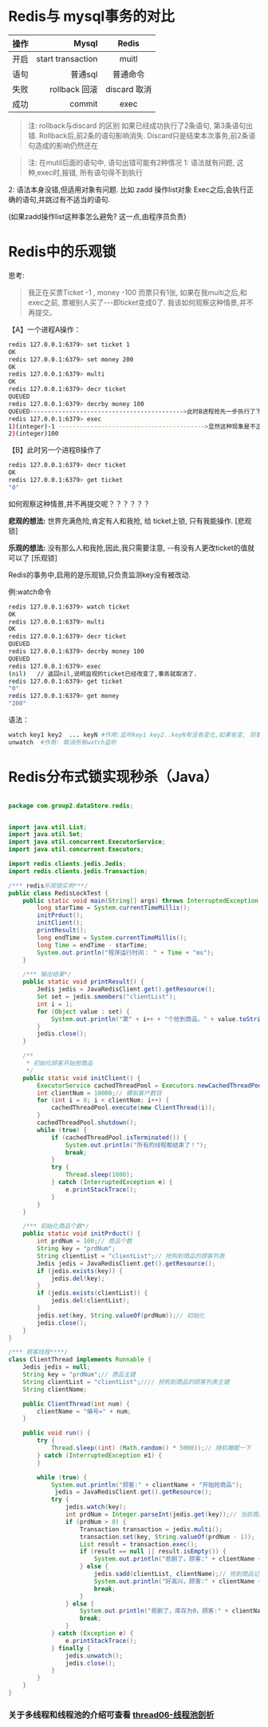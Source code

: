 
# Redis与 mysql事务的对比

| 操作   | Mysql	 | Redis |
| :-------- | --------:| :--: |
| 开启	 | start transaction | 	muitl |
| 语句	 | 普通sql	 | 普通命令 |
| 失败   | 	rollback 回滚	 | discard 取消 |
| 成功	 | commit | 	exec |

> 注: rollback与discard 的区别
如果已经成功执行了2条语句, 第3条语句出错.
Rollback后,前2条的语句影响消失.
Discard只是结束本次事务,前2条语句造成的影响仍然还在

> 注:
在mutil后面的语句中, 语句出错可能有2种情况
1: 语法就有问题, 
这种,exec时,报错, 所有语句得不到执行

2: 语法本身没错,但适用对象有问题. 比如 zadd 操作list对象
Exec之后,会执行正确的语句,并跳过有不适当的语句.

(如果zadd操作list这种事怎么避免? 这一点,由程序员负责)

# Redis中的乐观锁
思考: 
> 我正在买票Ticket -1 , money -100
而票只有1张, 如果在我multi之后,和exec之前, 票被别人买了---即ticket变成0了.
我该如何观察这种情景,并不再提交。

【A】一个进程A操作：
```bash
redis 127.0.0.1:6379> set ticket 1
OK
redis 127.0.0.1:6379> set money 200
OK
redis 127.0.0.1:6379> multi
OK
redis 127.0.0.1:6379> decr ticket
QUEUED
redis 127.0.0.1:6379> decrby money 100
QUEUED------------------------------------------->此时B进程抢先一步执行了下面的购票操作
redis 127.0.0.1:6379> exec
1)(integer)-1 ----------------------------------------->显然这种现象是不正常的，票不能为负数。
2)(integer)100
```

【B】此时另一个进程B操作了
```bash
redis 127.0.0.1:6379> decr ticket
OK
redis 127.0.0.1:6379> get ticket
"0"
```

如何观察这种情景,并不再提交呢？？？？？？


**悲观的想法:**
世界充满危险,肯定有人和我抢, 给 ticket上锁, 只有我能操作. [悲观锁]

**乐观的想法:**
没有那么人和我抢,因此,我只需要注意,
--有没有人更改ticket的值就可以了 [乐观锁]

Redis的事务中,启用的是乐观锁,只负责监测key没有被改动.

例:watch命令 
```bash
redis 127.0.0.1:6379> watch ticket
OK
redis 127.0.0.1:6379> multi
OK
redis 127.0.0.1:6379> decr ticket
QUEUED
redis 127.0.0.1:6379> decrby money 100
QUEUED
redis 127.0.0.1:6379> exec
(nil)   // 返回nil,说明监视的ticket已经改变了,事务就取消了.
redis 127.0.0.1:6379> get ticket
"0"
redis 127.0.0.1:6379> get money
"200"
```

语法：
```bash
watch key1 key2  ... keyN #作用:监听key1 key2..keyN有没有变化,如果有变, 则事务取消
unwatch  #作用: 取消所有watch监听
```


# Redis分布式锁实现秒杀（Java）
```java

package com.group2.dataStore.redis;


import java.util.List;
import java.util.Set;
import java.util.concurrent.ExecutorService;
import java.util.concurrent.Executors;

import redis.clients.jedis.Jedis;
import redis.clients.jedis.Transaction;

/*** redis乐观锁实例***/
public class RedisLockTest {
    public static void main(String[] args) throws InterruptedException {
        long starTime = System.currentTimeMillis();
        initPrduct();
        initClient();
        printResult();
        long endTime = System.currentTimeMillis();
        long Time = endTime - starTime;
        System.out.println("程序运行时间： " + Time + "ms");
    }

    /*** 输出结果*/
    public static void printResult() {
        Jedis jedis = JavaRedisClient.get().getResource();
        Set set = jedis.smembers("clientList");
        int i = 1;
        for (Object value : set) {
            System.out.println("第" + i++ + "个抢到商品，" + value.toString() + " ");
        }
        jedis.close();
    }

    /**
     * 初始化顾客开始抢商品
     */
    public static void initClient() {
        ExecutorService cachedThreadPool = Executors.newCachedThreadPool();
        int clientNum = 10000;// 模拟客户数目
        for (int i = 0; i < clientNum; i++) {
            cachedThreadPool.execute(new ClientThread(i));
        }
        cachedThreadPool.shutdown();
        while (true) {
            if (cachedThreadPool.isTerminated()) {
                System.out.println("所有的线程都结束了！");
                break;
            }
            try {
                Thread.sleep(1000);
            } catch (InterruptedException e) {
                e.printStackTrace();
            }
        }
    }

    /*** 初始化商品个数*/
    public static void initPrduct() {
        int prdNum = 100;// 商品个数
        String key = "prdNum";
        String clientList = "clientList";// 抢购到商品的顾客列表
        Jedis jedis = JavaRedisClient.get().getResource();
        if (jedis.exists(key)) {
            jedis.del(key);
        }
        if (jedis.exists(clientList)) {
            jedis.del(clientList);
        }
        jedis.set(key, String.valueOf(prdNum));// 初始化
        jedis.close();
    }
}

/*** 顾客线程****/
class ClientThread implements Runnable {
    Jedis jedis = null;
    String key = "prdNum";// 商品主键
    String clientList = "clientList";//// 抢购到商品的顾客列表主键
    String clientName;

    public ClientThread(int num) {
        clientName = "编号=" + num;
    }

    public void run() {
        try {
            Thread.sleep((int) (Math.random() * 5000));// 随机睡眠一下
        } catch (InterruptedException e1) {
        }

        while (true) {
            System.out.println("顾客:" + clientName + "开始抢商品");
             jedis = JavaRedisClient.get().getResource();
            try {
                jedis.watch(key);
                int prdNum = Integer.parseInt(jedis.get(key));// 当前商品个数
                if (prdNum > 0) {
                    Transaction transaction = jedis.multi();
                    transaction.set(key, String.valueOf(prdNum - 1));
                    List result = transaction.exec();
                    if (result == null || result.isEmpty()) {
                        System.out.println("悲剧了，顾客:" + clientName + "没有抢到商品");// 可能是watch-key被外部修改，或者是数据操作被驳回
                    } else {
                        jedis.sadd(clientList, clientName);// 抢到商品记录一下
                        System.out.println("好高兴，顾客:" + clientName + "抢到商品");
                        break;
                    }
                } else {
                    System.out.println("悲剧了，库存为0，顾客:" + clientName + "没有抢到商品");
                    break;
                }
            } catch (Exception e) {
                e.printStackTrace();
            } finally {
                jedis.unwatch();
                jedis.close();
            }
        }
    }
}

```
### 关于多线程和线程池的介绍可查看 <a href='https://github.com/Miraclelucy/funny-netty/blob/master/thread06-%E7%BA%BF%E7%A8%8B%E6%B1%A0%E5%89%96%E6%9E%90.md'>thread06-线程池剖析
</a>
